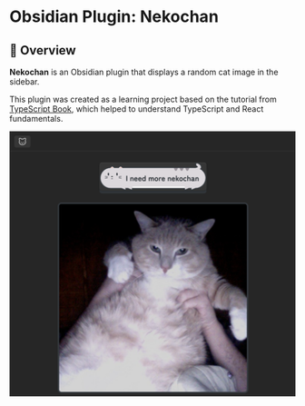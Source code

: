 # Obsidian Plugin: Nekochan

## 📝 Overview
**Nekochan** is an Obsidian plugin that displays a random cat image in the sidebar.  

This plugin was created as a learning project based on the tutorial from [TypeScript Book](https://typescriptbook.jp/tutorials/nextjs), which helped to understand TypeScript and React fundamentals.

![ScreenShot](./docs/screenshot.png)